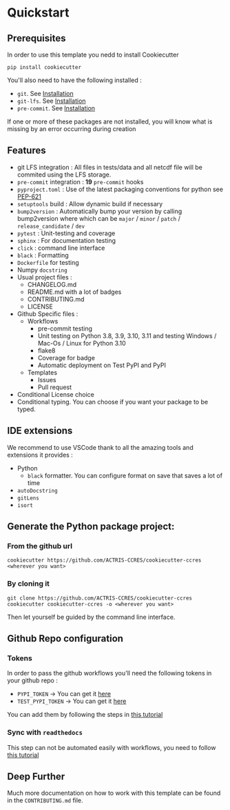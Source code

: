 # Quickstart
## Prerequisites

In order to use this template you nedd to install Cookiecutter

```shell
pip install cookiecutter
```

You'll also need to have the following installed :
- `git`. See [Installation](https://git-scm.com/)
- `git-lfs`. See [Installation](https://git-lfs.github.com/)
- `pre-commit`. See [Installation](https://pre-commit.com/)

If one or more of these packages are not installed, you will know what is missing by an error occurring during creation
## Features

-  git LFS integration : All files in tests/data and all netcdf file will be commited using the LFS storage.
- `pre-commit` integration : **19** `pre-commit` hooks
- `pyproject.toml` : Use of the latest packaging conventions for python see [PEP-621](https://peps.python.org/pep-0621/)
- `setuptools` build : Allow dynamic build if necessary
- `bump2version` : Automatically bump your version by calling bump2version <which> where which can be `major` / `minor` / `patch` / `release_candidate` / `dev`
- `pytest` : Unit-testing and coverage
- `sphinx` : For documentation testing
- `click` : command line interface
- `black` : Formatting
- `Dockerfile` for testing
- Numpy `docstring`
- Usual project files :
    - CHANGELOG.md
    - README.md with a lot of badges
    - CONTRIBUTING.md
    - LICENSE
- Github Specific files :
  - Workflows
    - pre-commit testing
    - Unit testing on Python 3.8, 3.9, 3.10, 3.11 and testing Windows / Mac-Os / Linux for Python 3.10
    - flake8
    - Coverage for badge
    - Automatic deployment on Test PyPI and PyPI
  - Templates
    - Issues
    - Pull request
- Conditional License choice
- Conditional typing. You can choose if you want your package to be typed.

## IDE extensions
We recommend to use VSCode thank to all the amazing tools and extensions it provides :
- Python
  - `black` formatter. You can configure format on save that saves a lot of time
- `autoDocstring`
- `gitLens`
- `isort`
## Generate the Python package project:

### From the github url
```shell
cookiecutter https://github.com/ACTRIS-CCRES/cookiecutter-ccres  <wherever you want>
```

### By cloning it
```shell
git clone https://github.com/ACTRIS-CCRES/cookiecutter-ccres
cookiecutter cookiecutter-ccres -o <wherever you want>
```

Then let yourself be guided by the command line interface.

## Github Repo configuration
### Tokens
In order to pass the github workflows you'll need the following tokens in your github repo :
- `PYPI_TOKEN` -> You can get it [here](https://pypi.org/)
- `TEST_PYPI_TOKEN` -> You can get it [here](https://test.pypi.org/)

You can add them by following the steps in [this tutorial](https://docs.github.com/en/actions/security-guides/encrypted-secrets#creating-encrypted-secrets-for-a-repository)

### Sync with `readthedocs`

This step can not be automated easily with workflows, you need to follow [this tutorial](https://docs.readthedocs.io/en/stable/tutorial/#getting-started)

## Deep Further

Much more documentation on how to work with this template can be found in the `CONTRIBUTING.md` file.
